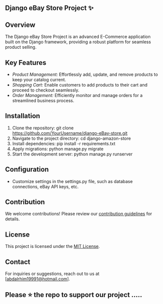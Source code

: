 ## Django eBay Store Project ✨


## Overview
The Django eBay Store Project is an advanced E-Commerce application built on the Django framework, providing a robust platform for seamless product selling.

## Key Features
- *Product Management:* Effortlessly add, update, and remove products to keep your catalog current.
- *Shopping Cart:* Enable customers to add products to their cart and proceed to checkout seamlessly.
- *Order Management:* Efficiently monitor and manage orders for a streamlined business process.

## Installation
1. Clone the repository: git clone https://github.com/YourUsername/django-eBay-store.git
2. Navigate to the project directory: cd django-amazon-store
3. Install dependencies: pip install -r requirements.txt
4. Apply migrations: python manage.py migrate
5. Start the development server: python manage.py runserver

## Configuration
- Customize settings in the settings.py file, such as database connections, eBay API keys, etc.

## Contribution
We welcome contributions! Please review our [contribution guidelines](CONTRIBUTING.md) for details.

## License
This project is licensed under the [MIT License](LICENSE).

## Contact
For inquiries or suggestions, reach out to us at [abdalrhim19991@hotmail.com].

## Please ⭐ the repo to support our project .....
